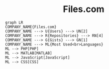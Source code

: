 <h1 align="center">Files.com</h1>

```mermaid
graph LR
COMPANY_NAME{Files.com}
COMPANY_NAME ---> U{Users} ---> UN[2]
COMPANY_NAME ---> R{Repositories} ---> RN[4]
COMPANY_NAME ---> G{Gists} ---> GN[1]
COMPANY_NAME ---> ML{Most Used<br>Languages}
ML --> PHP[PHP]
ML --> MATLAB[MATLAB]
ML --> JavaScript[JavaScript]
ML --> CSS[CSS]
```
